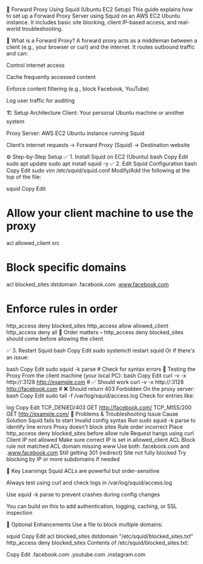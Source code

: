 🚀 Forward Proxy Using Squid (Ubuntu EC2 Setup)
This guide explains how to set up a Forward Proxy Server using Squid on an AWS EC2 Ubuntu instance. It includes basic site blocking, client IP-based access, and real-world troubleshooting.

🧠 What is a Forward Proxy?
A forward proxy acts as a middleman between a client (e.g., your browser or curl) and the internet. It routes outbound traffic and can:

Control internet access

Cache frequently accessed content

Enforce content filtering (e.g., block Facebook, YouTube)

Log user traffic for auditing

🏗️ Setup Architecture
Client: Your personal Ubuntu machine or another system

Proxy Server: AWS EC2 Ubuntu instance running Squid

Client’s internet requests → Forward Proxy (Squid) → Destination website

⚙️ Step-by-Step Setup
✅ 1. Install Squid on EC2 (Ubuntu)
bash
Copy
Edit
sudo apt update
sudo apt install squid -y
✅ 2. Edit Squid Configuration
bash
Copy
Edit
sudo vim /etc/squid/squid.conf
Modify/Add the following at the top of the file:

squid
Copy
Edit
# Allow your client machine to use the proxy
acl allowed_client src <your-local-machine-public-IP>

# Block specific domains
acl blocked_sites dstdomain .facebook.com .www.facebook.com

# Enforce rules in order
http_access deny blocked_sites
http_access allow allowed_client
http_access deny all
🔁 Order matters – http_access deny blocked_sites should come before allowing the client.

✅ 3. Restart Squid
bash
Copy
Edit
sudo systemctl restart squid
Or if there's an issue:

bash
Copy
Edit
sudo squid -k parse  # Check for syntax errors
🧪 Testing the Proxy
From the client machine (your local PC):
bash
Copy
Edit
curl -v -x http://<EC2-IP>:3128 http://example.com     # ✅ Should work
curl -v -x http://<EC2-IP>:3128 http://facebook.com    # ❌ Should return 403 Forbidden
On the proxy server:
bash
Copy
Edit
sudo tail -f /var/log/squid/access.log
Check for entries like:

log
Copy
Edit
TCP_DENIED/403 GET http://facebook.com/
TCP_MISS/200 GET http://example.com/
🧰 Problems & Troubleshooting
Issue	Cause	Solution
Squid fails to start	Invalid config syntax	Run sudo squid -k parse to identify line errors
Proxy doesn't block sites	Rule order incorrect	Place http_access deny blocked_sites before allow rule
Request hangs using curl	Client IP not allowed	Make sure correct IP is set in allowed_client ACL
Block rule not matched	ACL domain missing www	Use both .facebook.com and .www.facebook.com
Still getting 301 (redirect)	Site not fully blocked	Try blocking by IP or more subdomains if needed

📌 Key Learnings
Squid ACLs are powerful but order-sensitive

Always test using curl and check logs in /var/log/squid/access.log

Use squid -k parse to prevent crashes during config changes

You can build on this to add authentication, logging, caching, or SSL inspection

🧱 Optional Enhancements
Use a file to block multiple domains:

squid
Copy
Edit
acl blocked_sites dstdomain "/etc/squid/blocked_sites.txt"
http_access deny blocked_sites
Contents of /etc/squid/blocked_sites.txt:

Copy
Edit
.facebook.com
.youtube.com
.instagram.com

